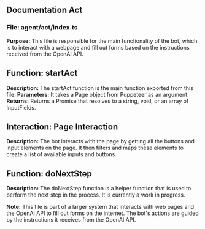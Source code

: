 ## Documentation Act
### File: agent/act/index.ts

**Purpose:** This file is responsible for the main functionality of the bot, which is to interact with a webpage and fill out forms based on the instructions received from the OpenAI API.

## Function: startAct

**Description:** The startAct function is the main function exported from this file. 
**Parameters:** It takes a Page object from Puppeteer as an argument.
**Returns:** Returns a Promise that resolves to a string, void, or an array of InputFields.

## Interaction: Page Interaction

**Description:** The bot interacts with the page by getting all the buttons and input elements on the page. It then filters and maps these elements to create a list of available inputs and buttons.

## Function: doNextStep

**Description:** The doNextStep function is a helper function that is used to perform the next step in the process. It is currently a work in progress.

**Note:** This file is part of a larger system that interacts with web pages and the OpenAI API to fill out forms on the internet. The bot's actions are guided by the instructions it receives from the OpenAI API.
